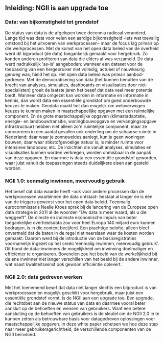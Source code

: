 ## Inleiding: NGII is aan upgrade toe

###	Data: van bijkomstigheid tot grondstof

De status van data is de afgelopen twee decennia radicaal veranderd. Lange tijd was data voor velen een aardige bijkomstigheid -iets wat toevallig ontstond bij het uitvoeren van werkprocessen- maar de focus lag primair op die werkprocessen. Met de komst van het open data beleid van de overheid werd dit bijproduct (de data) toegankelijk gemaakt voor hergebruik. Zo konden anderen profiteren van data die elders al was verzameld. De data werd nadrukkelijk 'as-is' aangeboden: wanneer een dataset voor de toepassing van een hergebruiker niet volledig, actueel of nauwkeurig genoeg was, hield het op. Het open data beleid was primair aanbod-gedreven. 
Met de democratisering van data (het kunnen benutten van de kracht van analyses, simulaties, dashboards en visualisaties door niet-specialisten) groeit de laatste jaren het besef dat data veel meer potentie biedt. Wanneer data omgezet kan worden in informatie en informatie in kennis, dan wordt data een essentiële grondstof om goed onderbouwde keuzes te maken. Geodata maakt het dan mogelijk om weloverwogen keuzes te kunnen maken in maatschappelijke opgaven met een ruimtelijke component. En de grote maatschappelijke opgaven (klimaatadaptatie, energie- en landbouwtransitie, woningbouwopgave en vervangingsopgave infrastructuur) hebben niet alleen zo'n ruimtelijke component, maar ze concurreren in een aantal gevallen ook onderling om de schaarse ruimte in Nederland: daar waar je zonneweides aanlegt, kun je geen woningen bouwen; daar waar stikstofgevoelige natuur is, is minder ruimte voor intensieve landbouw, etc. De inzichten die vanuit analyses, simulaties en visualisaties kunnen worden verkregen, worden onmisbaar in de aanpak van deze opgaven. En daarmee is data een essentiële grondstof geworden, waar juist vanuit de toepassingen steeds duidelijkere eisen aan gesteld worden.

###	NGII 1.0: eenmalig inwinnen, meervoudig gebruik

Het besef dat data waarde heeft -ook voor andere processen dan de werkprocessen waarbinnen die data ontstaat- bestaat al langer en is één van de triggers geweest voor het open data beleid. Toenmalig eurocommissaris Neelie Kroes sprak bij de lancering van de Europese open data strategie in 2011 al de woorden “Uw data is meer waard, als u die weggeeft”. De directe en indirecte economische impuls van beter toegankelijke overheidsdata zou voor heel Europa 140 miljard euro kunnen bedragen, is in die context becijferd. Een prachtige belofte, alleen bleef onvermeld dat de baten in de regel niet neerslaan waar de kosten worden gemaakt. Daarom werd bij de introductie van de basisregistraties voornamelijk ingezet op het credo ‘eenmalig inwinnen, meervoudig gebruik’. Dit bood de data-inwinners de mogelijkheid om inwinning doelmatiger en efficiënter te organiseren. Bovendien zou het beeld van de werkelijkheid bij de ene inwinner niet langer verschillen van het beeld bij de andere inwinner, wat naast kwaliteitswinst ook gewoon efficiëntie oplevert. 

###	NGII 2.0: data gedreven werken

Met het toenemend besef dat data niet langer slechts een bijproduct is van werkprocessen en mogelijk geschikt voor hergebruik, maar juist een essentiële grondstof vormt, is de NGII aan een upgrade toe. Een upgrade, die rechtdoet aan de nieuwe status van data en daarmee vooral beter aansluit op de behoeften en wensen van gebruikers. Want een betere aansluiting op de behoeften van gebruikers is de sleutel om de NGII 2.0 in te kunnen zetten als betrouwbare basis voor datagedreven oplossingen voor maatschappelijke opgaven. In deze white paper schetsen we hoe deze stap naar meer gebruikersgerichtheid, de verschillende componenten van de NGII beïnvloed. 
